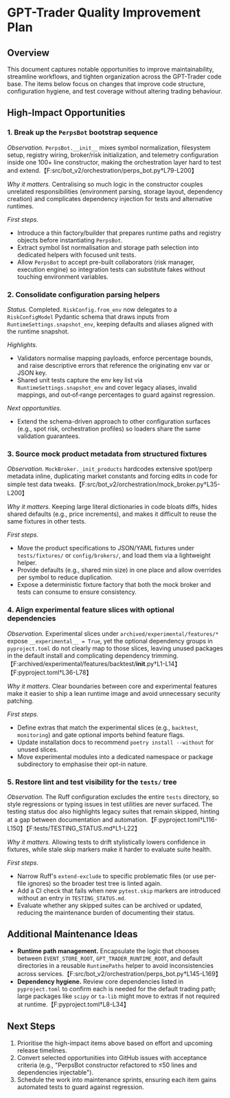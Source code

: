 # GPT-Trader Quality Improvement Plan

## Overview
This document captures notable opportunities to improve maintainability, streamline workflows, and tighten organization across the GPT-Trader code base. The items below focus on changes that improve code structure, configuration hygiene, and test coverage without altering trading behaviour.

## High-Impact Opportunities

### 1. Break up the `PerpsBot` bootstrap sequence
*Observation.* `PerpsBot.__init__` mixes symbol normalization, filesystem setup, registry wiring, broker/risk initialization, and telemetry configuration inside one 100+ line constructor, making the orchestration layer hard to test and extend.【F:src/bot_v2/orchestration/perps_bot.py†L79-L200】

*Why it matters.* Centralising so much logic in the constructor couples unrelated responsibilities (environment parsing, storage layout, dependency creation) and complicates dependency injection for tests and alternative runtimes.

*First steps.*
- Introduce a thin factory/builder that prepares runtime paths and registry objects before instantiating `PerpsBot`.
- Extract symbol list normalisation and storage path selection into dedicated helpers with focused unit tests.
- Allow `PerpsBot` to accept pre-built collaborators (risk manager, execution engine) so integration tests can substitute fakes without touching environment variables.

### 2. Consolidate configuration parsing helpers
*Status.* Completed. `RiskConfig.from_env` now delegates to a `RiskConfigModel` Pydantic schema that draws inputs from `RuntimeSettings.snapshot_env`, keeping defaults and aliases aligned with the runtime snapshot.

*Highlights.*
- Validators normalise mapping payloads, enforce percentage bounds, and raise descriptive errors that reference the originating env var or JSON key.
- Shared unit tests capture the env key list via `RuntimeSettings.snapshot_env` and cover legacy aliases, invalid mappings, and out‑of‑range percentages to guard against regression.

*Next opportunities.*
- Extend the schema-driven approach to other configuration surfaces (e.g., spot risk, orchestration profiles) so loaders share the same validation guarantees.

### 3. Source mock product metadata from structured fixtures
*Observation.* `MockBroker._init_products` hardcodes extensive spot/perp metadata inline, duplicating market constants and forcing edits in code for simple test data tweaks.【F:src/bot_v2/orchestration/mock_broker.py†L35-L200】

*Why it matters.* Keeping large literal dictionaries in code bloats diffs, hides shared defaults (e.g., price increments), and makes it difficult to reuse the same fixtures in other tests.

*First steps.*
- Move the product specifications to JSON/YAML fixtures under `tests/fixtures/` or `config/brokers/`, and load them via a lightweight helper.
- Provide defaults (e.g., shared min size) in one place and allow overrides per symbol to reduce duplication.
- Expose a deterministic fixture factory that both the mock broker and tests can consume to ensure consistency.

### 4. Align experimental feature slices with optional dependencies
*Observation.* Experimental slices under `archived/experimental/features/*` expose `__experimental__ = True`, yet the optional dependency groups in `pyproject.toml` do not clearly map to those slices, leaving unused packages in the default install and complicating dependency trimming.【F:archived/experimental/features/backtest/__init__.py†L1-L14】【F:pyproject.toml†L36-L78】

*Why it matters.* Clear boundaries between core and experimental features make it easier to ship a lean runtime image and avoid unnecessary security patching.

*First steps.*
- Define extras that match the experimental slices (e.g., `backtest`, `monitoring`) and gate optional imports behind feature flags.
- Update installation docs to recommend `poetry install --without` for unused slices.
- Move experimental modules into a dedicated namespace or package subdirectory to emphasise their opt-in nature.

### 5. Restore lint and test visibility for the `tests/` tree
*Observation.* The Ruff configuration excludes the entire `tests` directory, so style regressions or typing issues in test utilities are never surfaced. The testing status doc also highlights legacy suites that remain skipped, hinting at a gap between documentation and automation.【F:pyproject.toml†L116-L150】【F:tests/TESTING_STATUS.md†L1-L22】

*Why it matters.* Allowing tests to drift stylistically lowers confidence in fixtures, while stale skip markers make it harder to evaluate suite health.

*First steps.*
- Narrow Ruff's `extend-exclude` to specific problematic files (or use per-file ignores) so the broader test tree is linted again.
- Add a CI check that fails when new `pytest.skip` markers are introduced without an entry in `TESTING_STATUS.md`.
- Evaluate whether any skipped suites can be archived or updated, reducing the maintenance burden of documenting their status.

## Additional Maintenance Ideas
- **Runtime path management.** Encapsulate the logic that chooses between `EVENT_STORE_ROOT`, `GPT_TRADER_RUNTIME_ROOT`, and default directories in a reusable `RuntimePaths` helper to avoid inconsistencies across services.【F:src/bot_v2/orchestration/perps_bot.py†L145-L169】
- **Dependency hygiene.** Review core dependencies listed in `pyproject.toml` to confirm each is needed for the default trading path; large packages like `scipy` or `ta-lib` might move to extras if not required at runtime.【F:pyproject.toml†L8-L34】

## Next Steps
1. Prioritise the high-impact items above based on effort and upcoming release timelines.
2. Convert selected opportunities into GitHub issues with acceptance criteria (e.g., "PerpsBot constructor refactored to ≤50 lines and dependencies injectable").
3. Schedule the work into maintenance sprints, ensuring each item gains automated tests to guard against regression.
